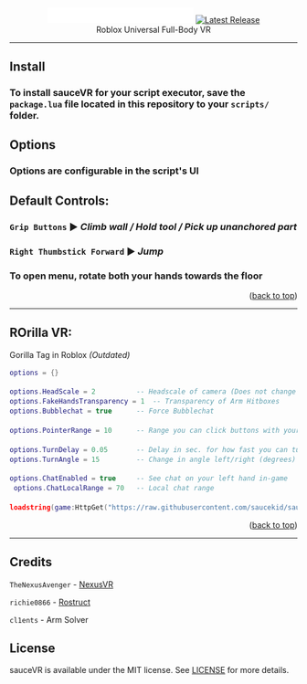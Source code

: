 <div align="center">
	<a href="https://github.com/saucekid/sauceVR"><img src="assets/images/logo.png" alt="sauceVR logo" width="256"></img></a>
	<a href="https://github.com/richie0866/Rostruct/releases/latest"><img src="https://img.shields.io/github/v/release/saucekid/sauceVR?include_prereleases" alt="Latest Release" /></a>
	<br>
	Roblox Universal Full-Body VR
</div>


---
## Install

### To install sauceVR for your script executor, save the `package.lua` file located in this repository to your `scripts/` folder.




## Options

### Options are configurable in the script's UI

## Default Controls:

### `Grip Buttons` ▶︎ *Climb wall / Hold tool / Pick up unanchored part*
### `Right Thumbstick Forward` ▶︎ *Jump* 
### **To open menu, rotate both your hands towards the floor**
<p align="right">(<a href="#top">back to top</a>)</p>

---

## **ROrilla VR**:
Gorilla Tag in Roblox *(Outdated)*
```lua
options = {}

options.HeadScale = 2          -- Headscale of camera (Does not change actual head size)
options.FakeHandsTransparency = 1  -- Transparency of Arm Hitboxes
options.Bubblechat = true      -- Force Bubblechat

options.PointerRange = 10      -- Range you can click buttons with your arm

options.TurnDelay = 0.05       -- Delay in sec. for how fast you can turn left and right
options.TurnAngle = 15         -- Change in angle left/right (degrees)

options.ChatEnabled = true     -- See chat on your left hand in-game
 options.ChatLocalRange = 70   -- Local chat range

loadstring(game:HttpGet("https://raw.githubusercontent.com/saucekid/sauceVR/extra/ROrilla.lua"))();
```

<p align="right">(<a href="#top">back to top</a>)</p>

---
## Credits
`TheNexusAvenger` - [NexusVR](https://github.com/TheNexusAvenger/Nexus-VR-Character-Model)

`richie0866` - [Rostruct](https://github.com/richie0866/Rostruct)

`cl1ents` - Arm Solver

## License

sauceVR is available under the MIT license. See [LICENSE](https://github.com/saucekid/sauceVR/blob/main/LICENSE) for more details.
